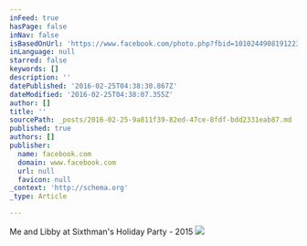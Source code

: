 ```yaml
---
inFeed: true
hasPage: false
inNav: false
isBasedOnUrl: 'https://www.facebook.com/photo.php?fbid=10102449081912237&set=t.644018704&type=3&theater'
inLanguage: null
starred: false
keywords: []
description: ''
datePublished: '2016-02-25T04:38:30.867Z'
dateModified: '2016-02-25T04:38:07.355Z'
author: []
title: ''
sourcePath: _posts/2016-02-25-9a811f39-82ed-47ce-8fdf-bdd2331eab87.md
published: true
authors: []
publisher:
  name: facebook.com
  domain: www.facebook.com
  url: null
  favicon: null
_context: 'http://schema.org'
_type: Article

---
```

Me and Libby at Sixthman's Holiday Party - 2015
![](https://scontent-atl3-1.xx.fbcdn.net/hphotos-xpa1/v/t1.0-9/12376123_10102449081912237_126685577348738534_n.jpg?oh=5ca4327450355959a8d73c21eca07f72&oe=575F605E)